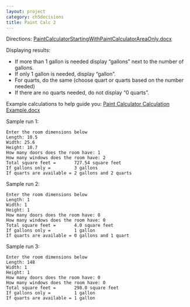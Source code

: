 ```yaml
---
layout: project
category: ch5decisions
title: Paint Calc 2
---
```


Directions: [PaintCalculatorStartingWithPaintCalculatorAreaOnly.docx](/apcsa/ch5decisions/PaintCalculatorStartingWithPaintCalculatorAreaOnly.docx)

Displaying results:

  - If more than 1 gallon is needed display “gallons” next to the number of gallons.   
  - If only 1 gallon is needed, display “gallon”.  
  - For quarts, do the same (choose quart or quarts based on the number needed)
  - If there are no quarts needed, do not display “0 quarts”.


Example calculations to help guide you: [Paint Calculator Calculation Example.docx](/apcsa/ch5decisions/PaintCalculatorCalculationExample.docx)


Sample run 1:
```
Enter the room dimensions below
Length: 10.5
Width: 25.6
Height: 10.7
How many doors does the room have: 1
How many windows does the room have: 2
Total square feet =       727.54 square feet
If gallons only =         3 gallons
If quarts are available = 2 gallons and 2 quarts
```
Sample run 2:
```
Enter the room dimensions below
Length: 1
Width: 1
Height: 1
How many doors does the room have: 0
How many windows does the room have: 0
Total square feet =       4.0 square feet
If gallons only =         1 gallon
If quarts are available = 0 gallons and 1 quart
```
Sample run 3:
```
Enter the room dimensions below
Length: 148
Width: 1
Height: 1
How many doors does the room have: 0
How many windows does the room have: 0
Total square feet =       298.0 square feet
If gallons only =         1 gallon
If quarts are available = 1 gallon
```
